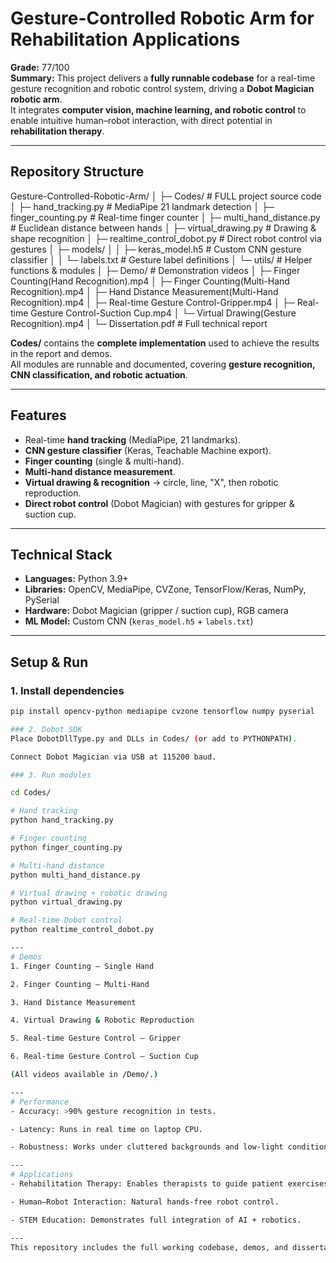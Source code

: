 # Gesture-Controlled Robotic Arm for Rehabilitation Applications

**Grade:** 77/100  
**Summary:** This project delivers a **fully runnable codebase** for a real-time gesture recognition and robotic control system, driving a **Dobot Magician robotic arm**.  
It integrates **computer vision, machine learning, and robotic control** to enable intuitive human–robot interaction, with direct potential in **rehabilitation therapy**.

---

## Repository Structure
Gesture-Controlled-Robotic-Arm/
│
├─ Codes/ # FULL project source code
│ ├─ hand_tracking.py # MediaPipe 21 landmark detection
│ ├─ finger_counting.py # Real-time finger counter
│ ├─ multi_hand_distance.py # Euclidean distance between hands
│ ├─ virtual_drawing.py # Drawing & shape recognition
│ ├─ realtime_control_dobot.py # Direct robot control via gestures
│ ├─ models/
│ │ ├─ keras_model.h5 # Custom CNN gesture classifier
│ │ └─ labels.txt # Gesture label definitions
│ └─ utils/ # Helper functions & modules
│
├─ Demo/ # Demonstration videos
│ ├─ Finger Counting(Hand Recognition).mp4
│ ├─ Finger Counting(Multi-Hand Recognition).mp4
│ ├─ Hand Distance Measurement(Multi-Hand Recognition).mp4
│ ├─ Real-time Gesture Control-Gripper.mp4
│ ├─ Real-time Gesture Control-Suction Cup.mp4
│ └─ Virtual Drawing(Gesture Recognition).mp4
│
└─ Dissertation.pdf # Full technical report



**Codes/** contains the **complete implementation** used to achieve the results in the report and demos.  
All modules are runnable and documented, covering **gesture recognition, CNN classification, and robotic actuation**.

---

## Features
- Real-time **hand tracking** (MediaPipe, 21 landmarks).  
- **CNN gesture classifier** (Keras, Teachable Machine export).  
- **Finger counting** (single & multi-hand).  
- **Multi-hand distance measurement**.  
- **Virtual drawing & recognition** → circle, line, "X", then robotic reproduction.  
- **Direct robot control** (Dobot Magician) with gestures for gripper & suction cup.  

---

## Technical Stack
- **Languages:** Python 3.9+  
- **Libraries:** OpenCV, MediaPipe, CVZone, TensorFlow/Keras, NumPy, PySerial  
- **Hardware:** Dobot Magician (gripper / suction cup), RGB camera  
- **ML Model:** Custom CNN (`keras_model.h5` + `labels.txt`)  

---

## Setup & Run
### 1. Install dependencies
```bash
pip install opencv-python mediapipe cvzone tensorflow numpy pyserial

### 2. Dobot SDK
Place DobotDllType.py and DLLs in Codes/ (or add to PYTHONPATH).

Connect Dobot Magician via USB at 115200 baud.

### 3. Run modules

cd Codes/

# Hand tracking
python hand_tracking.py

# Finger counting
python finger_counting.py

# Multi-hand distance
python multi_hand_distance.py

# Virtual drawing + robotic drawing
python virtual_drawing.py

# Real-time Dobot control
python realtime_control_dobot.py

---
# Demos
1. Finger Counting – Single Hand

2. Finger Counting – Multi-Hand

3. Hand Distance Measurement

4. Virtual Drawing & Robotic Reproduction

5. Real-time Gesture Control – Gripper

6. Real-time Gesture Control – Suction Cup

(All videos available in /Demo/.)

---
# Performance
- Accuracy: >90% gesture recognition in tests.

- Latency: Runs in real time on laptop CPU.

- Robustness: Works under cluttered backgrounds and low-light conditions.

---
# Applications
- Rehabilitation Therapy: Enables therapists to guide patient exercises while enforcing safe motion ranges.

- Human–Robot Interaction: Natural hands-free robot control.

- STEM Education: Demonstrates full integration of AI + robotics.

---
This repository includes the full working codebase, demos, and dissertation report, showing the complete pipeline from gesture perception → classification → robotic execution.
